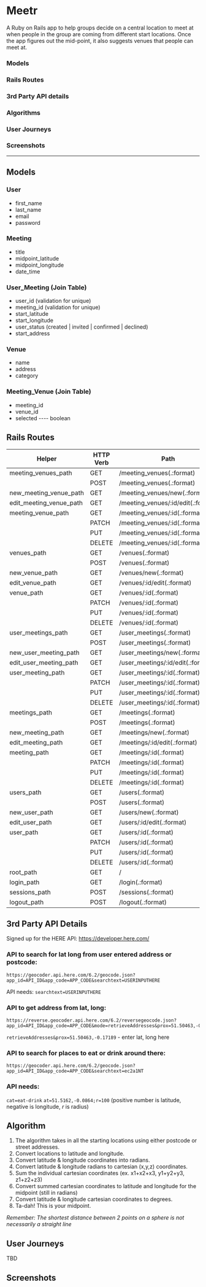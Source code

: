 # Meetr

A Ruby on Rails app to help groups decide on a central location to meet at when people in the group are coming from different start locations. Once the app figures out the mid-point, it also suggests venues that people can meet at.


### Models
### Rails Routes
### 3rd Party API details
### Algorithms
### User Journeys
### Screenshots
-------------------------
## Models

### User
* first_name
* last_name
* email
* password

### Meeting
* title
* midpoint_latitude
* midpoint_longitude
* date_time

### User_Meeting (Join Table)
* user_id  (validation for unique)
* meeting_id   (validation for unique)
* start_latitude
* start_longitude
* user_status (created | invited | confirmed | declined)
* start_address

### Venue   
* name
* address
* category 

### Meeting_Venue (Join Table)
* meeting_id
* venue_id
* selected ---- boolean

## Rails Routes

| Helper  	|  HTTP Verb 	| Path  	|  Controller#Action 	|
|---	|---	|---	|---	|
|  meeting_venues_path 	|  GET 	| /meeting_venues(.:format)	  	| meeting_venues#index  	|
|   	| POST  	|  /meeting_venues(.:format)	 	| meeting_venues#create  	|
| new_meeting_venue_path  	| GET  	| /meeting_venues/new(.:format)	  	| meeting_venues#new  	|
|  edit_meeting_venue_path 	|  GET 	| /meeting_venues/:id/edit(.:format)	  	|  meeting_venues#edit 	|
|  meeting_venue_path 	| GET  	| /meeting_venues/:id(.:format)  	|  meeting_venues#show 	|
|   	| PATCH  	| /meeting_venues/:id(.:format)	  	|  meeting_venues#update 	|
|   	| PUT  	| /meeting_venues/:id(.:format)	  	|  meeting_venues#update 	|
|   	|  DELETE 	| /meeting_venues/:id(.:format)  	|  meeting_venues#destroy 	|
|  venues_path 	|  GET 	| /venues(.:format)	  	| venues#index  	|
|   	| POST  	|  /venues(.:format)	 	| venues#create  	|
| new_venue_path  	| GET  	| /venues/new(.:format)	  	| venues#new  	|
|  edit_venue_path 	|  GET 	| /venues/:id/edit(.:format)	  	|  venues#edit 	|
|  venue_path 	| GET  	| /venues/:id(.:format)  	|  venues#show 	|
|   	| PATCH  	| /venues/:id(.:format)	  	|  venues#update 	|
|   	| PUT  	| /venues/:id(.:format)	  	|  venues#update 	|
|   	|  DELETE 	| /venues/:id(.:format)  	|  venues#destroy 	|
|  user_meetings_path 	|  GET 	| /user_meetings(.:format)	  	| user_meetings#index  	|
|   	| POST  	|  /user_meetings(.:format)	 	| user_meetings#create  	|
| new_user_meeting_path  	| GET  	| /user_meetings/new(.:format)	  	| user_meetings#new  	|
|  edit_user_meeting_path 	|  GET 	| /user_meetings/:id/edit(.:format)	  	|  user_meetings#edit 	|
|  user_meeting_path 	| GET  	| /user_meetings/:id(.:format)  	|  user_meetings#show 	|
|   	| PATCH  	| /user_meetings/:id(.:format)	  	|  user_meetings#update 	|
|   	| PUT  	| /user_meetings/:id(.:format)	  	|  user_meetings#update 	|
|   	|  DELETE 	| /user_meetings/:id(.:format)  	|  user_meetings#destroy 	|
|  meetings_path 	|  GET 	| /meetings(.:format)	  	| meetings#index  	|
|   	| POST  	|  /meetings(.:format)	 	| meetings#create  	|
| new_meeting_path  	| GET  	| /meetings/new(.:format)	  	| meetings#new  	|
|  edit_meeting_path 	|  GET 	| /meetings/:id/edit(.:format)	  	|  meetings#edit 	|
|  meeting_path 	| GET  	| /meetings/:id(.:format)  	|  meetings#show 	|
|   	| PATCH  	| /meetings/:id(.:format)	  	|  meetings#update 	|
|   	| PUT  	| /meetings/:id(.:format)	  	|  meetings#update 	|
|   	|  DELETE 	| /meetings/:id(.:format)  	|  meetings#destroy 	|
|  users_path 	|  GET 	| /users(.:format)	  	| users#index  	|
|   	| POST  	|  /users(.:format)	 	| users#create  	|
| new_user_path  	| GET  	| /users/new(.:format)	  	| users#new  	|
|  edit_user_path 	|  GET 	| /users/:id/edit(.:format)	  	|  users#edit 	|
|  user_path 	| GET  	| /users/:id(.:format)  	|  users#show 	|
|   	| PATCH  	| /users/:id(.:format)	  	|  users#update 	|
|   	| PUT  	| /users/:id(.:format)	  	|  users#update 	|
|   	|  DELETE 	| /users/:id(.:format)  	|  users#destroy 	|
|  root_path 	|  GET 	|  / 	|  users#new 	|
|  login_path 	|  GET 	| /login(.:format)  	| sessions#new  	|
|  sessions_path 	|  POST 	| /sessions(.:format)  	|  sessions#create 	|
|  logout_path 	|  POST 	|  	/logout(.:format)	 	|  sessions#destroy 	|


## 3rd Party API Details
Signed up for the HERE API: https://developer.here.com/


### API to search for lat long from user entered address or postcode:
```
https://geocoder.api.here.com/6.2/geocode.json?app_id=API_ID&app_code=APP_CODE&searchtext=USERINPUTHERE
```

API needs:
 `searchtext=USERINPUTHERE` 

### API to get address from lat, long:
```
https://reverse.geocoder.api.here.com/6.2/reversegeocode.json?app_id=API_ID&app_code=APP_CODE&mode=retrieveAddresses&prox=51.50463,-0.17189
```

`retrieveAddresses&prox=51.50463,-0.17189` - enter lat, long here

### API to search for places to eat or drink around there:
```
https://geocoder.api.here.com/6.2/geocode.json?app_id=API_ID&app_code=APP_CODE&searchtext=ec2a1NT
```

### API needs:
 `cat=eat-drink` 
`at=51.5162,-0.0864;r=100`
(positive number is latitude, negative is longitude, *r* is radius)

## Algorithm
1. The algorithm takes in all the starting locations using either postcode or street addresses.
2. Convert locations to latitude and longitude.
3. Convert latitude & longitude coordinates into radians.
4. Convert latitude & longitude radians to cartesian (x,y,z) coordinates.
5. Sum the individual cartesian coordinates (ex. x1+x2+x3, y1+y2+y3, z1+z2+z3)
6. Convert summed cartesian coordinates to latitude and longitude for the midpoint (still in radians)
7. Convert latitude & longitude cartesian coordinates to degrees.
8. Ta-dah! This is your midpoint. 

*Remember: The shortest distance between 2 points on a sphere is not necessarily a straight line*

## User Journeys
TBD

## Screenshots
